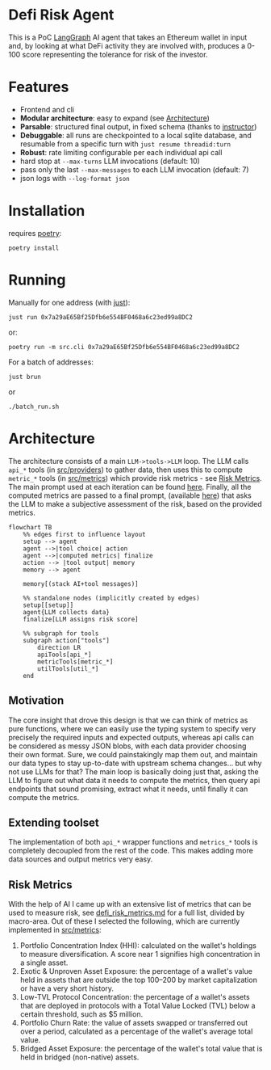 # Defi Risk Agent
This is a PoC [LangGraph](https://www.langchain.com/langgraph) AI agent that takes an Ethereum wallet in input and, by looking at what DeFi activity they are involved with, produces a 0-100 score representing the tolerance for risk of the investor. 

# Features
- Frontend and cli 
- **Modular architecture**: easy to expand (see [Architecture](#architecture))
- **Parsable**: structured final output, in fixed schema (thanks to [instructor](https://github.com/567-labs/instructor))
- **Debuggable**: all runs are checkpointed to a local sqlite database, and resumable from a specific turn with `just resume threadid:turn`
- **Robust**: rate limiting configurable per each individual api call
- hard stop at `--max-turns` LLM invocations (default: 10)
- pass only the last `--max-messages` to each LLM invocation (default: 7)
- json logs with `--log-format json`

# Installation

requires [poetry](https://python-poetry.org/docs/):

`poetry install`

# Running
Manually for one address (with [just](https://github.com/casey/just)):

`just run 0x7a29aE65Bf25Dfb6e554BF0468a6c23ed99a8DC2`

or:

`poetry run -m src.cli 0x7a29aE65Bf25Dfb6e554BF0468a6c23ed99a8DC2`


For a batch of addresses:

`just brun`

or

`./batch_run.sh`

# Architecture

The architecture consists of a main `LLM->tools->LLM` loop. The LLM calls `api_*` tools (in [src/providers](src/providers)) to gather data, then uses this to compute `metric_*` tools (in [src/metrics](src/metrics)) which provide risk metrics - see [Risk Metrics](#risk-metrics). The main prompt used at each iteration can be found [here](src/prompts/system.md). Finally, all the computed metrics are passed to a final prompt, (available [here](src/prompts/risk.md)) that asks the LLM to make a subjective assessment of the risk, based on the provided metrics.


```mermaid
flowchart TB
    %% edges first to influence layout
    setup --> agent
    agent -->|tool choice| action
    agent -->|computed metrics| finalize
    action --> |tool output| memory
    memory --> agent

    memory[(stack AI+tool messages)]

    %% standalone nodes (implicitly created by edges)
    setup[[setup]]
    agent{LLM collects data}
    finalize[LLM assigns risk score]

    %% subgraph for tools
    subgraph action["tools"]
        direction LR
        apiTools[api_*]
        metricTools[metric_*]
        utilTools[util_*]
    end

```


## Motivation
The core insight that drove this design is that we can think of metrics as pure functions, where we can easily use the typing system to specify very precisely the required inputs and expected outputs, whereas api calls can be considered as messy JSON blobs, with each data provider choosing their own format. Sure, we could painstakingly map them out, and maintain our data types to stay up-to-date with upstream schema changes... but why not use LLMs for that? The main loop is basically doing just that, asking the LLM to figure out what data it needs to compute the metrics, then query api endpoints that sound promising, extract what it needs, until finally it can compute the metrics.

## Extending toolset
The implementation of both `api_*` wrapper functions and `metrics_*` tools is completely decoupled from the rest of the code. This makes adding more data sources and output metrics very easy.


## Risk Metrics
With the help of AI I came up with an extensive list of metrics that can be used to measure risk, see [defi_risk_metrics.md](defi_risk_metrics.md) for a full list, divided by macro-area. Out of these I selected the following, which are currently implemented in [src/metrics](src/metrics/):

1. Portfolio Concentration Index (HHI): calculated on the wallet's holdings to measure diversification. A score near 1 signifies high concentration in a single asset.
2. Exotic & Unproven Asset Exposure: the percentage of a wallet's value held in assets that are outside the top 100–200 by market capitalization or have a very short history.
3. Low-TVL Protocol Concentration: the percentage of a wallet's assets that are deployed in protocols with a Total Value Locked (TVL) below a certain threshold, such as $5 million.
4. Portfolio Churn Rate: the value of assets swapped or transferred out over a period, calculated as a percentage of the wallet's average total value.
5. Bridged Asset Exposure: the percentage of the wallet's total value that is held in bridged (non-native) assets.
